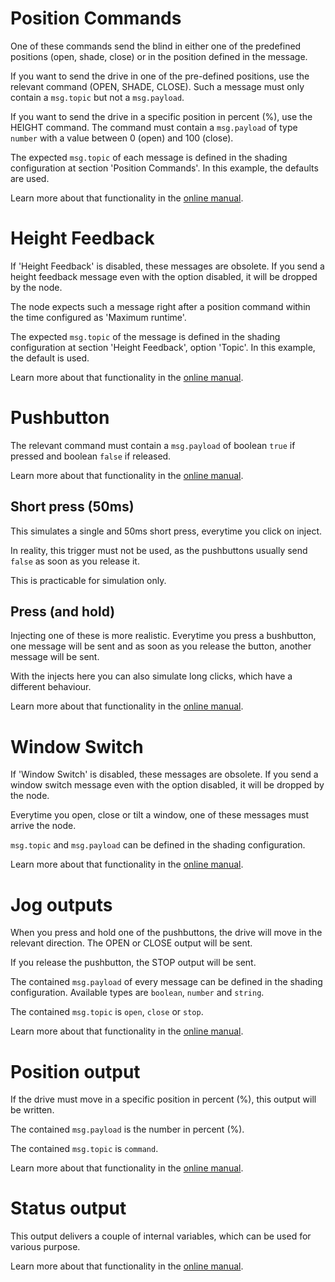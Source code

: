 # Position Commands

One of these commands send the blind in either one of the predefined positions (open, shade, close) or in the position defined in the message.

If you want to send the drive in one of the pre-defined positions, use the relevant command (OPEN, SHADE, CLOSE). Such a message must only contain a `msg.topic` but not a `msg.payload`.

If you want to send the drive in a specific position in percent (%), use the HEIGHT command. The command must contain a `msg.payload` of type `number` with a value between 0 (open) and 100 (close).

The expected `msg.topic` of each message is defined in the shading configuration at section 'Position Commands'. In this example, the defaults are used.

Learn more about that functionality in the [online manual](https://github.com/danube/node-red-contrib-smarthome-shading/wiki/(EN)-3.-Configuration-and-parameters#position-commands).

# Height Feedback

If 'Height Feedback' is disabled, these messages are obsolete. If you send a height feedback message even with the option disabled, it will be dropped by the node.

The node expects such a message right after a position command within the time configured as 'Maximum runtime'.

The expected `msg.topic` of the message is defined in the shading configuration at section 'Height Feedback', option 'Topic'. In this example, the default is used.

Learn more about that functionality in the [online manual](https://github.com/danube/node-red-contrib-smarthome-shading/wiki/(EN)-3.-Configuration-and-parameters#height-feedback).

# Pushbutton

The relevant command must contain a `msg.payload` of boolean `true` if pressed and boolean `false` if released.

Learn more about that functionality in the [online manual](https://github.com/danube/node-red-contrib-smarthome-shading/wiki/(EN)-3.-Configuration-and-parameters#pushbutton).

## Short press (50ms)

This simulates a single and 50ms short press, everytime you click on inject.

In reality, this trigger must not be used, as the pushbuttons usually send `false` as soon as you release it.

This is practicable for simulation only.

## Press (and hold)

Injecting one of these is more realistic. Everytime you press a bushbutton, one message will be sent and as soon as you release the button, another message will be sent.

With the injects here you can also simulate long clicks, which have a different behaviour.

Learn more about that functionality in the [online manual](https://github.com/danube/node-red-contrib-smarthome-shading/wiki).

# Window Switch

If 'Window Switch' is disabled, these messages are obsolete. If you send a window switch message even with the option disabled, it will be dropped by the node.

Everytime you open, close or tilt a window, one of these messages must arrive the node.

`msg.topic` and `msg.payload` can be defined in the shading configuration.

Learn more about that functionality in the [online manual](https://github.com/danube/node-red-contrib-smarthome-shading/wiki/(EN)-3.-Configuration-and-parameters#window-switch).

# Jog outputs

When you press and hold one of the pushbuttons, the drive will move in the relevant direction. The OPEN or CLOSE output will be sent.

If you release the pushbutton, the STOP output will be sent.

The contained `msg.payload` of every message can be defined in the shading configuration. Available types are `boolean`, `number` and `string`.

The contained `msg.topic` is `open`, `close` or `stop`.

Learn more about that functionality in the [online manual](https://github.com/danube/node-red-contrib-smarthome-shading/wiki).

# Position output

If the drive must move in a specific position in percent (%), this output will be written.

The contained `msg.payload` is the number in percent (%).

The contained `msg.topic` is `command`.

Learn more about that functionality in the [online manual](https://github.com/danube/node-red-contrib-smarthome-shading/wiki).

# Status output

This output delivers a couple of internal variables, which can be used for various purpose.

Learn more about that functionality in the [online manual](https://github.com/danube/node-red-contrib-smarthome-shading/wiki).